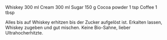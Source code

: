 
Whiskey         300 ml
Cream            300 ml
Sugar             150 g
Cocoa powder  1 tsp
Coffee                1 tbsp

Alles bis auf Whiskey erhitzen bis der Zucker aufgelöst ist. Erkalten lassen, Whiskey zugeben und gut mischen.
Keine Bio-Sahne, lieber Ultrahocherhitzte.
